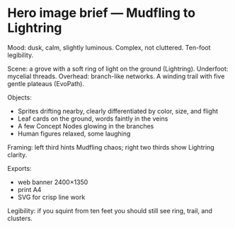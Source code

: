 # Hero image brief — Mudfling to Lightring

Mood: dusk, calm, slightly luminous. Complex, not cluttered. Ten-foot legibility.

Scene: a grove with a soft ring of light on the ground (Lightring). Underfoot: mycelial threads. Overhead: branch-like networks. A winding trail with five gentle plateaus (EvoPath).

Objects:
- Sprites drifting nearby, clearly differentiated by color, size, and flight
- Leaf cards on the ground, words faintly in the veins
- A few Concept Nodes glowing in the branches
- Human figures relaxed, some laughing

Framing: left third hints Mudfling chaos; right two thirds show Lightring clarity.

Exports:
- web banner 2400×1350
- print A4
- SVG for crisp line work

Legibility: if you squint from ten feet you should still see ring, trail, and clusters.
